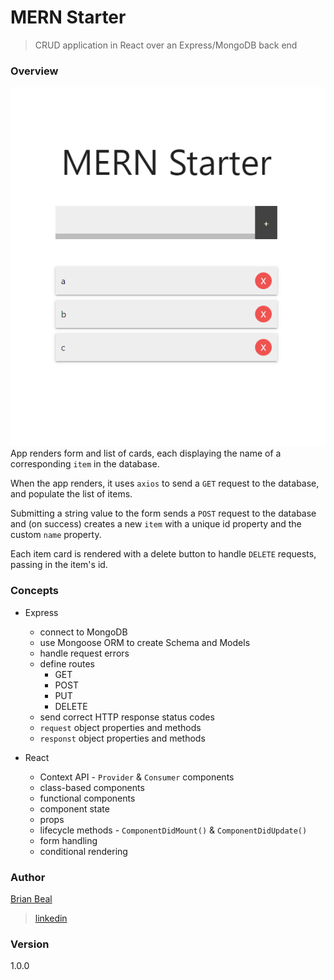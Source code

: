 # MERN Starter

> CRUD application in React over an Express/MongoDB back end

### Overview

<div class="img-wrap">
  <img src="./mern-screencap.png">
</div>
App renders form and list of cards, each displaying the name of a corresponding <code>item</code> in the database.

When the app renders, it uses <code>axios</code> to send a <code>GET</code> request to the database, and populate the list of items.

Submitting a string value to the form sends a <code>POST</code> request to the database and (on success) creates a new <code>item</code> with a unique id property and the custom <code>name</code> property.

Each item card is rendered with a delete button to handle <code>DELETE</code> requests, passing in the item's id. 

### Concepts

* Express
  * connect to MongoDB
  * use Mongoose ORM to create Schema and Models
  * handle request errors
  * define routes
    * GET
    * POST
    * PUT
    * DELETE
  * send correct HTTP response status codes
  * <code>request</code> object properties and methods
  * <code>responst</code> object properties and methods

* React
  * Context API - <code>Provider</code> & <code>Consumer</code> components
  * class-based components
  * functional components
  * component state
  * props
  * lifecycle methods - <code>ComponentDidMount()</code> & <code>ComponentDidUpdate()</code>
  * form handling
  * conditional rendering

### Author

[Brian Beal](https://github.com/brianwbeal)

> [linkedin](https://www.linkedin.com/in/brianwbeal/)

### Version

1.0.0


<style>
  .img-wrap {
    text-align: center;
  }
</style>